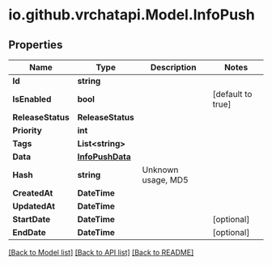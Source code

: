 # io.github.vrchatapi.Model.InfoPush

## Properties

Name | Type | Description | Notes
------------ | ------------- | ------------- | -------------
**Id** | **string** |  | 
**IsEnabled** | **bool** |  | [default to true]
**ReleaseStatus** | **ReleaseStatus** |  | 
**Priority** | **int** |  | 
**Tags** | **List&lt;string&gt;** |  | 
**Data** | [**InfoPushData**](InfoPushData.md) |  | 
**Hash** | **string** | Unknown usage, MD5 | 
**CreatedAt** | **DateTime** |  | 
**UpdatedAt** | **DateTime** |  | 
**StartDate** | **DateTime** |  | [optional] 
**EndDate** | **DateTime** |  | [optional] 

[[Back to Model list]](../README.md#documentation-for-models) [[Back to API list]](../README.md#documentation-for-api-endpoints) [[Back to README]](../README.md)

